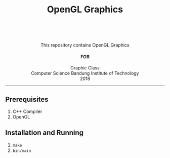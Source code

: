 <h1 align="center">
  <br>
  OpenGL Graphics
  <br>
  <br>
</h1>

<p align="center">
  <br />
  <br />
  This repository contains OpenGL Graphics
  <br />
</p>

<h4 align="center">
  FOR
</h4>

<p align="center">
  Graphic Class
  <br />
  Computer Science Bandung Institute of Technology
  <br />
  2018
  <br />
</p>

---

## Prerequisites

1. C++ Compiler
2. OpenGL

## Installation and Running

1. `make`
2. `bin/main`